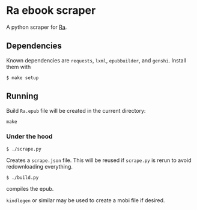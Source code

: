 # Ra ebook scraper

A python scraper for [Ra](http://qntm.org/ra).

## Dependencies

Known dependencies are `requests`, `lxml`, `epubbuilder`, and `genshi`.
Install them with

```
$ make setup
```

## Running

Build `Ra.epub` file will be created in the current directory:
```
make
```

### Under the hood

```
$ ./scrape.py
```

Creates a `scrape.json` file.
This will be reused if `scrape.py` is rerun to avoid redownloading everything.

```
$ ./build.py
```

compiles the epub.

`kindlegen` or similar may be used to create a mobi file if desired.
